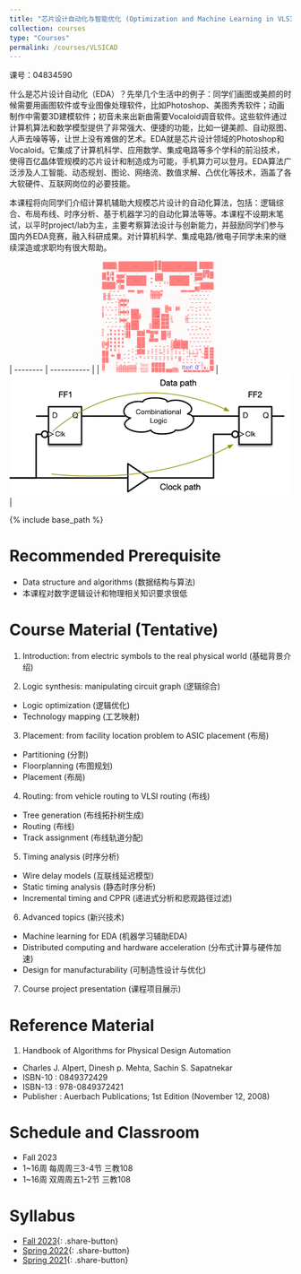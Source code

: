 ```yaml
---
title: "芯片设计自动化与智能优化 (Optimization and Machine Learning in VLSI Design Automation)"
collection: courses
type: "Courses"
permalink: /courses/VLSICAD
---
```


课号：04834590

什么是芯片设计自动化（EDA）？先举几个生活中的例子：同学们画图或美颜的时候需要用画图软件或专业图像处理软件，比如Photoshop、美图秀秀软件；动画制作中需要3D建模软件；初音未来出新曲需要Vocaloid调音软件。这些软件通过计算机算法和数学模型提供了非常强大、便捷的功能，比如一键美颜、自动抠图、人声去噪等等，让世上没有难做的艺术。EDA就是芯片设计领域的Photoshop和Vocaloid。它集成了计算机科学、应用数学、集成电路等多个学科的前沿技术，使得百亿晶体管规模的芯片设计和制造成为可能，手机算力可以登月。EDA算法广泛涉及人工智能、动态规划、图论、网络流、数值求解、凸优化等技术，涵盖了各大软硬件、互联网岗位的必要技能。

本课程将向同学们介绍计算机辅助大规模芯片设计的自动化算法，包括：逻辑综合、布局布线、时序分析、基于机器学习的自动化算法等等。本课程不设期末笔试，以平时project/lab为主，主要考察算法设计与创新能力，并鼓励同学们参与国内外EDA竞赛，融入科研成果。对计算机科学、集成电路/微电子同学未来的继续深造或求职均有很大帮助。

| -------- | ----------- | 
| ![DREAMPlace](/images/bigblue4-nofiller_SLD.gif) | ![Sequential circuit](/images/sequential.png) |

{% include base_path %}

Recommended Prerequisite 
======

- Data structure and algorithms (数据结构与算法)
- 本课程对数字逻辑设计和物理相关知识要求很低

Course Material (Tentative)
======

1. Introduction: from electric symbols to the real physical world (基础背景介绍)

2. Logic synthesis: manipulating circuit graph (逻辑综合)
  -	Logic optimization (逻辑优化)
  -	Technology mapping (工艺映射)

3. Placement: from facility location problem to ASIC placement (布局)
  - Partitioning (分割)
  - Floorplanning (布图规划)
  - Placement (布局)

4. Routing: from vehicle routing to VLSI routing (布线)
  - Tree generation (布线拓扑树生成)
  - Routing (布线)
  - Track assignment (布线轨道分配)

5. Timing analysis (时序分析)
  - Wire delay models (互联线延迟模型)
  - Static timing analysis (静态时序分析)
  - Incremental timing and CPPR (递进式分析和悲观路径过滤)

6. Advanced topics (新兴技术)
  - Machine learning for EDA (机器学习辅助EDA)
  - Distributed computing and hardware acceleration (分布式计算与硬件加速)
  - Design for manufacturability (可制造性设计与优化)

7. Course project presentation (课程项目展示)

Reference Material
======

1. Handbook of Algorithms for Physical Design Automation
  - Charles J. Alpert, Dinesh p. Mehta, Sachin S. Sapatnekar
  -	ISBN-10 : 0849372429
  -	ISBN-13 : 978-0849372421
  -	Publisher : Auerbach Publications; 1st Edition (November 12, 2008)

Schedule and Classroom
======

- Fall 2023
- 1~16周 每周周三3-4节 三教108
- 1~16周 双周周五1-2节 三教108

Syllabus
======

- [Fall 2023](/courses/VLSICAD-syllabus-fall2023.pdf){: .share-button}
- [Spring 2022](/courses/VLSICAD-syllabus-spring2022.pdf){: .share-button}
- [Spring 2021](/courses/VLSICAD-syllabus-spring2021.pdf){: .share-button}
